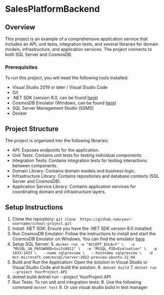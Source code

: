 # SalesPlatformBackend

## Overview

This project is an example of a comprehensive application service that includes an API, unit tests, integration tests, and several libraries for domain models, infrastructure, and application services. The project connects to both SQL Server and CosmosDB.

### Prerequisites
To run this project, you will need the following tools installed:
 - Visual Studio 2019 or later / Visual Studio Code
 - Git
 - .NET SDK (version 8.0, can be found [here](https://dotnet.microsoft.com/en-us/download))
 - CosmosDB Emulator (Windows, can be found [here](https://learn.microsoft.com/en-us/azure/cosmos-db/how-to-develop-emulator?tabs=windows,csharp&pivots=api-nosql))
 - SQL Server Management Studio (SSMS)
 - Docker

## Project Structure

The project is organized into the following libraries:
 - API: Exposes endpoints for the application.
 - Unit Tests: Contains unit tests for testing individual components.
 - Integration Tests: Contains integration tests for testing interactions between components.
 - Domain Library: Contains domain models and business logic.
 - Infrastructure Library: Contains repositories and database contexts (SQL Server and CosmosDB).
 - Application Service Library: Contains application services for coordinating domain and infrastructure layers.

## Setup Instructions

 1. Clone the repository:
`git clone  https://github.com/your-username/school-project.git`
2. Install .NET SDK: Ensure you have the .NET SDK version 8.0 installed. 
3. Run CosmosDB Emulator: Follow the instructions to install and start the CosmosDB Emulator on Windows. You can find the emulator [here](https://learn.microsoft.com/en-us/azure/cosmos-db/how-to-develop-emulator?tabs=windows,csharp&pivots=api-nosql#tabpanel_1_windows)
4. Setup SQL Server:
	5. `docker run -e "ACCEPT_EULA=Y" \  
-e "MSSQL_SA_PASSWORD=Suits0811" \  
-e "MSSQL_PID=Evaluation" \  
-p 1433:1433 \  
--name sqlpreview \  
--hostname sqlpreview \  
-d mcr.microsoft.com/mssql/server:2022-preview-ubuntu-22.04`
5. Build and Run the Application: Open the solution in Visual Studio or Visual Studio Code and build the solution.
	6. `dotnet build`
	7. `dotnet run --project YourProject.API`
6. dotnet build dotnet run --project YourProject.API
7. Run Tests: To run unit and integration tests:
	8. Use the following command `dotnet test`
	9. Or use visual studio build in test manager
